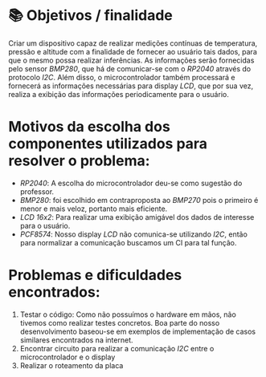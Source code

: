 # 📚 Objetivos / finalidade
Criar um dispositivo capaz de realizar medições contínuas de temperatura, pressão e altitude com a finalidade de fornecer ao usuário tais dados, para que o mesmo possa realizar inferências. As informações serão fornecidas pelo sensor _BMP280_, que há de comunicar-se com o _RP2040_ através do protocolo _I2C_. Além disso, o microcontrolador também processará e fornecerá as informações necessárias para display _LCD_, que por sua vez, realiza a exibição das informações periodicamente para o usuário. 

# Motivos da escolha dos componentes utilizados para resolver o problema:
- _RP2040_: A escolha do microcontrolador deu-se como sugestão do professor.
- _BMP280_: foi escolhido em contraproposta ao _BMP270_ pois o primeiro é menor e mais veloz, portanto mais eficiente.
- _LCD 16x2_: Para realizar uma exibição amigável dos dados de interesse para o usuário. 
- _PCF8574_: Nosso display _LCD_ não comunica-se utilizando _I2C_, então para normalizar a comunicação buscamos um CI para tal função.

# Problemas e dificuldades encontrados:
1. Testar o código: Como não possuímos o hardware em mãos, não tivemos como realizar testes concretos. Boa parte do nosso desenvolvimento baseou-se em exemplos de implementação de casos similares encontrados na internet. 
2. Encontrar circuito para realizar a comunicação _I2C_ entre o microcontrolador e o display
3. Realizar o roteamento da placa
